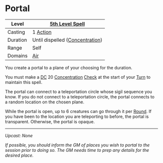 # Portal

| Level    | [5th Level Spell](5th%20Level%20Spells.md)                            |
| -------- | --------------------------------------------------------------------- |
| Casting  | 1 [Action](../../../../Game%20Procedures/Core%20Procedures/Action.md) |
| Duration | Until dispelled ([Concentration](../../Concentration.md))             |
| Range    | Self                                                                  |
| Domains  | [Air](../../Spell%20Domains/Air.md)                                   |

You create a portal to a plane of your choosing for the duration.

You must make a [DC](../../../../Game%20Procedures/Core%20Procedures/DC.md) 20 [Concentration](../../Concentration.md) [Check](../../../../Game%20Procedures/Core%20Procedures/Check.md) at the start of your [Turn](../../../../Game%20Procedures/Core%20Procedures/Turn.md) to maintain this spell.

The portal can connect to a teleportation circle whose sigil sequence you know. If you do not connect to a teleportation circle, the portal connects to a random location on the chosen plane.

While the portal is open, up to 6 creatures can go through it per [Round](../../../../Game%20Procedures/Core%20Procedures/Round.md). If you have been to the location you are teleporting to before, the portal is transparent. Otherwise, the portal is opaque.

---
*Upcast: None*

*If possible, you should inform the GM of places you wish to portal to the session prior to doing so. The GM needs time to prep any details for the desired place.*
